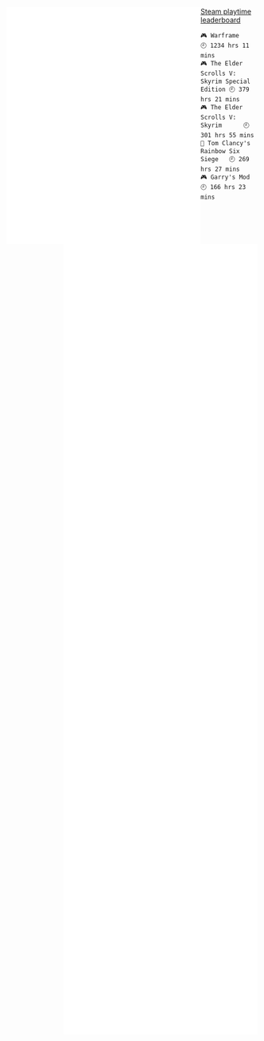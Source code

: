 [<img align="left" width="390" alt="" src="https://raw.githubusercontent.com/HellsCrimson/HellsCrimson/main/assets/general.svg">](#)
[<img align="right" width="390" alt="" src="https://raw.githubusercontent.com/HellsCrimson/HellsCrimson/main/assets/wakatime.svg">](#)
[<img align="right" width="390" alt="" src="https://raw.githubusercontent.com/HellsCrimson/HellsCrimson/main/assets/achivements.svg">](#)
<!-- [<img align="left" width="390" alt="" src="https://raw.githubusercontent.com/HellsCrimson/HellsCrimson/main/assets/anilist.svg">](#)
[<img align="left" width="390" alt="" src="https://raw.githubusercontent.com/HellsCrimson/HellsCrimson/main/assets/fortune.svg">](#) -->

<!-- steam-box start -->
<a href="https://gist.github.com/f145e9b9506cb2535434d7461f3c299e" target="_blank">Steam playtime leaderboard</a>
```text
🎮 Warframe                         🕘 1234 hrs 11 mins
🎮 The Elder Scrolls V: Skyrim Special Edition 🕘 379 hrs 21 mins
🎮 The Elder Scrolls V: Skyrim      🕘 301 hrs 55 mins
🔫 Tom Clancy's Rainbow Six Siege   🕘 269 hrs 27 mins
🎮 Garry's Mod                      🕘 166 hrs 23 mins
```
<!-- Powered by https://github.com/YouEclipse/steam-box . -->
<!-- steam-box end -->

[<img align="right" width="390" alt="" src="https://raw.githubusercontent.com/HellsCrimson/HellsCrimson/main/assets/page_speed.svg">](#)

[<img align="left" width="150" alt="" src="https://komarev.com/ghpvc/?username=hellscrimson&label=Profile%20views&color=0e75b6&style=flat">](https://youtu.be/dQw4w9WgXcQ)
